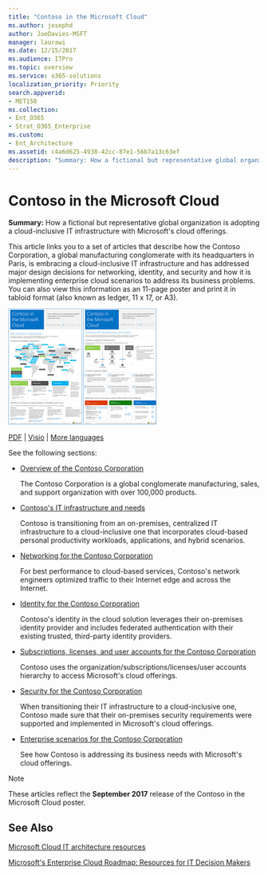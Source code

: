 ```yaml
---
title: "Contoso in the Microsoft Cloud"
ms.author: josephd
author: JoeDavies-MSFT
manager: laurawi
ms.date: 12/15/2017
ms.audience: ITPro
ms.topic: overview
ms.service: o365-solutions
localization_priority: Priority
search.appverid:
- MET150
ms.collection: 
- Ent_O365
- Strat_O365_Enterprise
ms.custom: 
- Ent_Architecture
ms.assetid: c4a6d625-4938-42cc-87e1-56b7a13c63ef
description: "Summary: How a fictional but representative global organization is adopting a cloud-inclusive IT infrastructure with Microsoft's cloud offerings."
---
```


# Contoso in the Microsoft Cloud

 **Summary:** How a fictional but representative global organization is adopting a cloud-inclusive IT infrastructure with Microsoft's cloud offerings.
  
This article links you to a set of articles that describe how the Contoso Corporation, a global manufacturing conglomerate with its headquarters in Paris, is embracing a cloud-inclusive IT infrastructure and has addressed major design decisions for networking, identity, and security and how it is implementing enterprise cloud scenarios to address its business problems. You can also view this information as an 11-page poster and print it in tabloid format (also known as ledger, 11 x 17, or A3).
  
[![Thumb image of the Contoso in the Microsoft Cloud poster.](media/Contoso_Poster/Thumbnail.png)](https://www.microsoft.com/download/details.aspx?id=54427)
  
[PDF](https://go.microsoft.com/fwlink/p/?linkid=842085)  | [Visio](https://go.microsoft.com/fwlink/p/?linkid=842086)  | [More languages](https://www.microsoft.com/download/details.aspx?id=54427)
  
See the following sections:
  
- [Overview of the Contoso Corporation](overview-of-the-contoso-corporation.md)
    
    The Contoso Corporation is a global conglomerate manufacturing, sales, and support organization with over 100,000 products.
    
- [Contoso's IT infrastructure and needs](contoso-it-infrastructure-and-needs.md)
    
    Contoso is transitioning from an on-premises, centralized IT infrastructure to a cloud-inclusive one that incorporates cloud-based personal productivity workloads, applications, and hybrid scenarios.
    
- [Networking for the Contoso Corporation](networking-for-the-contoso-corporation.md)
    
    For best performance to cloud-based services, Contoso's network engineers optimized traffic to their Internet edge and across the Internet.
    
- [Identity for the Contoso Corporation](identity-for-the-contoso-corporation.md)
    
    Contoso's identity in the cloud solution leverages their on-premises identity provider and includes federated authentication with their existing trusted, third-party identity providers.
    
- [Subscriptions, licenses, and user accounts for the Contoso Corporation](subscriptions-licenses-and-user-accounts-for-the-contoso-corporation.md)
    
    Contoso uses the organization/subscriptions/licenses/user accounts hierarchy to access Microsoft's cloud offerings.
    
- [Security for the Contoso Corporation](security-for-the-contoso-corporation.md)
    
    When transitioning their IT infrastructure to a cloud-inclusive one, Contoso made sure that their on-premises security requirements were supported and implemented in Microsoft's cloud offerings.
    
- [Enterprise scenarios for the Contoso Corporation](enterprise-scenarios-for-the-contoso-corporation.md)
    
    See how Contoso is addressing its business needs with Microsoft's cloud offerings.
    
> [!NOTE]
> These articles reflect the **September 2017** release of the Contoso in the Microsoft Cloud poster.
  
## See Also

[Microsoft Cloud IT architecture resources](microsoft-cloud-it-architecture-resources.md)

[Microsoft's Enterprise Cloud Roadmap: Resources for IT Decision Makers](https://sway.com/FJ2xsyWtkJc2taRD)



